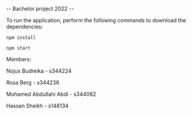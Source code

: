 -- Bachelor project 2022 --


To run the application, perform the following commands to download the dependencies:
```
npm install

npm start
```
Members:

Nojus Budreika - s344224

Rosa Berg - s344236

Mohamed Abdullahi Abdi - s344062

Hassan Sheikh - s148134

